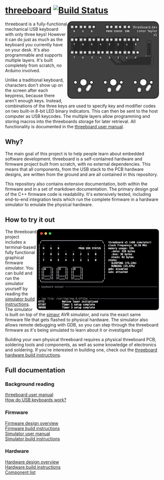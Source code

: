 # [threeboard](https://threeboard.dev) [![Build Status](https://travis-ci.com/taylorconor/threeboard.svg?token=2Am1JHeqFB3E9FdETW4w&branch=master)](https://travis-ci.com/taylorconor/threeboard)

<!-- TODO: update this image to an animation when it's ready. -->
<img src="documentation/images/top.png" align="right"/>

threeboard is a fully-functional mechanical USB keyboard with only three keys! However it can do just as much as the keyboard you currently have on your desk. It's also programmable and supports multiple layers. It's built completely from scratch, no Arduino involved.

Unlike a traditional keyboard, characters don't show up on the screen after each keypress, because there aren't enough keys. Instead, combinations of the three keys are used to specify key and modifier codes on two built-in 8-bit LED binary indicators. This can then be sent to the host computer as USB keycodes. The multiple layers allow programming and storing macros into the threeboards storage for later retrieval. All functionality is documented in the [threeboard user manual](documentation/threeboard/threeboard_user_manual.md).

## Why?

The main goal of this project is to help people learn about embedded software development. threeboard is a self-contained hardware and firmware project built from scratch, with no external dependencies. This means that all components, from the USB stack to the PCB hardware designs, are written from the ground and are all contained in this repository.

This repository also contains extensive documentation, both within the firmware and in a set of markdown documentation. The primary design goal of the C++ firmware code is readability. It's extensively tested, including end-to-end integration tests which run the complete firmware in a hardware simulator to emulate the physical hardware.

## How to try it out

<img src="documentation/images/helloworld.gif" align="right" width="400" />

The threeboard project includes a terminal-based fully functional graphical firmware simulator. You can build and run the simulator yourself by reading the [simulator build instructions](documentation/threeboard/simulator_build_instructions.md). The simulator is built on top of the [simavr](https://github.com/buserror/simavr) AVR simulator, and runs the exact same firmware file that gets flashed to physical hardware. The simulator also allows remote debugging with GDB, so you can step through the threeboard firmware as it's being simulated to learn about it or investigate bugs!

Building your own physical threeboard requires a physical threeboard PCB, soldering tools and components, as well as some knowledge of electronics and soldering. If you're interested in building one, check out the [threeboard hardware build instructions](documentation/threeboard/hardware_build_instructions.md).

## Full documentation
<!-- TODO: add links to relevant documentation. -->
### Background reading 
[threeboard user manual](documentation/threeboard/threeboard_user_manual.md)  
[How do USB keyboards work?](documentation/threeboard/how_usb_keyboards_work.md) 

### Firmware
[Firmware design overview](documentation/threeboard/firmware_design_overview.md)  
[Firmware build instructions](documentation/threeboard/firmware_build_instructions.md)  
[Simulator user manual](documentation/threeboard/simulator_user_manual.md)  
[Simulator build instructions](documentation/threeboard/simulator_build_instructions.md)  

### Hardware
[Hardware design overview](documentation/threeboard/hardware_design_overview.md)  
[Hardware build instructions](documentation/threeboard/hardware_build_instructions.md)  
[Component list](documentation/threeboard/component_list.md)
